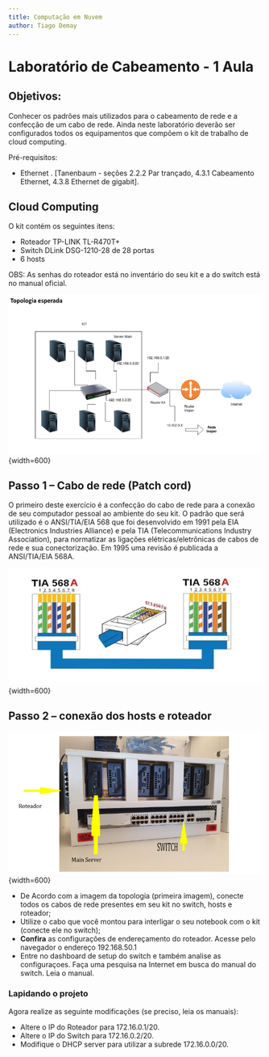 ```yaml
---
title: Computação em Nuvem
author: Tiago Demay
---
```


# Laboratório de Cabeamento - 1 Aula


## Objetivos:

Conhecer os padrões mais utilizados para o cabeamento de rede e a confecção de um cabo de rede. Ainda neste laboratório deverão ser configurados todos os equipamentos que compõem o kit de trabalho de cloud computing. 

Pré-requisitos:

* Ethernet . [Tanenbaum - seções 2.2.2 Par trançado, 4.3.1 Cabeamento Ethernet, 4.3.8 Ethernet de gigabit].

## Cloud Computing


O kit contém os seguintes itens:

 * Roteador TP-LINK TL-R470T+
 * Switch DLink DSG-1210-28 de 28 portas
 * 6 hosts

OBS: As senhas do roteador está no inventário do seu kit e a do switch está no manual oficial.


![Imagem-Topologia](../assets/images/topologia.png){width=600}

## Passo 1 – Cabo de rede (Patch cord)

O primeiro deste exercício é a confecção do cabo de rede para a conexão de seu computador pessoal ao ambiente do seu kit. O padrão que será utilizado é o ANSI/TIA/EIA 568 que foi desenvolvido em 1991 pela EIA  (Electronics Industries Alliance) e pela TIA (Telecommunications Industry Association), para normatizar as ligações elétricas/eletrônicas de cabos de rede e sua conectorização. Em 1995 uma revisão é publicada a  ANSI/TIA/EIA 568A.


![Topologia](../assets/images/patch.png){width=600}



## Passo 2 – conexão dos hosts e roteador
  

![](../assets/images/kit_nv.png){width=600}


* De Acordo com a imagem da topologia (primeira imagem), conecte todos os cabos de rede presentes em seu kit no switch, hosts e roteador;
* Utilize o cabo que você montou para interligar o seu notebook com o kit (conecte ele no switch);
* **Confira** as configurações de endereçamento do roteador. Acesse pelo navegador o endereço 192.168.50.1
* Entre no dashboard de setup do switch e também analise as configuraçoes. Faça uma pesquisa na Internet em busca do manual do switch. Leia o manual.

### Lapidando o projeto

Agora realize as seguinte modificações (se preciso, leia os manuais):

  * Altere o IP do Roteador para 172.16.0.1/20.
  * Altere o IP do Switch para 172.16.0.2/20.
  * Modifique o DHCP server para utilizar a subrede 172.16.0.0/20.
